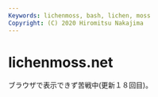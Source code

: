 ```yaml
---
Keywords: lichenmoss, bash, lichen, moss 
Copyright: (C) 2020 Hiromitsu Nakajima
---
```


# lichenmoss.net


ブラウザで表示できず苦戦中(更新１８回目)。
